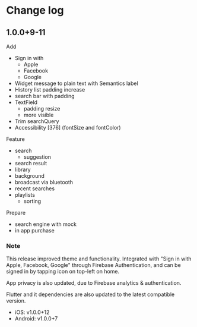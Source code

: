 # Change log

## 1.0.0+9-11

Add

- Sign in with
  - Apple
  - Facebook
  - Google
- Widget message to plain text with Semantics label
- History list padding increase
- search bar with padding
- TextField
  - padding resize
  - more visible
- Trim searchQuery
- Accessibility [376] (fontSize and fontColor)

Feature

- search
  - suggestion
- search result
- library
- background
- broadcast via bluetooth
- recent searches
- playlists
  - sorting

Prepare

- search engine with mock
- in app purchase

### Note

This release improved theme and functionality. Integrated with "Sign in with Apple, Facebook, Google" through Firebase Authentication, and can be signed in by tapping icon on top-left on home.

App privacy is also updated, due to Firebase analytics & authentication.

Flutter and it dependencies are also updated to the latest compatible version.

- iOS: v1.0.0+12
- Android: v1.0.0+7
